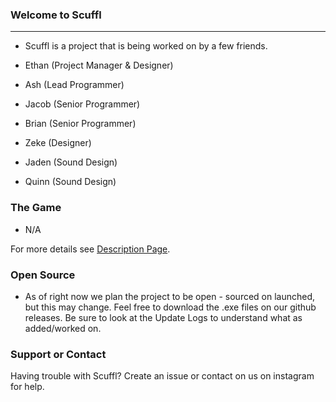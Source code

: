 ### Welcome to Scuffl

--------------------------------------------------------------------
- Scuffl is a project that is being worked on by a few friends.

- Ethan (Project Manager & Designer)
- Ash (Lead Programmer)
- Jacob (Senior Programmer)
- Brian (Senior Programmer)
- Zeke (Designer)
- Jaden (Sound Design)
- Quinn (Sound Design)

### The Game

-  N/A

For more details see [Description Page](https://github.com/MrScruffles/ScufflCardGame/tree/Description).

### Open Source

- As of right now we plan the project to be open - sourced on launched, but this may change. Feel free to download the .exe files on our github releases. Be sure to look at the Update Logs to understand what as added/worked on.

### Support or Contact

Having trouble with Scuffl? Create an issue or contact on us on instagram for help.
